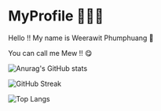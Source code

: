 # MyProfile 🤩🤗🥰

Hello !! My name is Weerawit Phumphuang 🤩

You can call me Mew !! 😋
</p>

![Anurag's GitHub stats](https://github-readme-stats.vercel.app/api?username=WeerawitPM&show_icons=true&theme=swift&include_all_commits=true)

![GitHub Streak](http://github-readme-streak-stats.herokuapp.com?user=WeerawitPM&theme=swift&date_format=j%20M%5B%20Y%5D)

![Top Langs](https://github-readme-stats.vercel.app/api/top-langs/?username=WeerawitPM&layout=compact&theme=swift)
